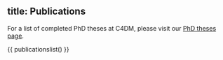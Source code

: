 title: Publications
-----------

For a list of completed PhD theses at C4DM, please visit our [PhD theses page](http://c4dm.eecs.qmul.ac.uk/phds.html).

<!-- To add publications, edit the bibtex files here: https://github.com/c4dm/c4dmpoole/tree/master/input/publications_bibtex -->

{{ publicationslist() }}

